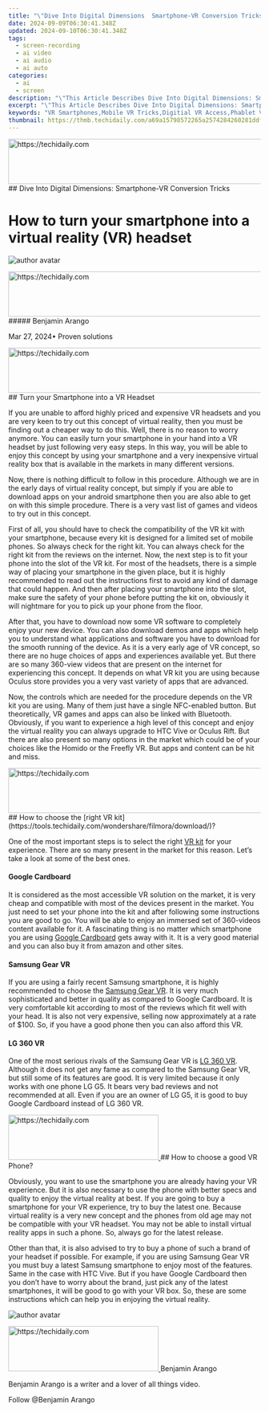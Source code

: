 ```yaml
---
title: "\"Dive Into Digital Dimensions  Smartphone-VR Conversion Tricks for 2024\""
date: 2024-09-09T06:30:41.348Z
updated: 2024-09-10T06:30:41.348Z
tags: 
  - screen-recording
  - ai video
  - ai audio
  - ai auto
categories: 
  - ai
  - screen
description: "\"This Article Describes Dive Into Digital Dimensions: Smartphone-VR Conversion Tricks for 2024\""
excerpt: "\"This Article Describes Dive Into Digital Dimensions: Smartphone-VR Conversion Tricks for 2024\""
keywords: "VR Smartphones,Mobile VR Tricks,Digitial VR Access,Phablet VR Upgrade,VR Gaming on Phone,Smartphone VR Tips,Digital VR Evolution"
thumbnail: https://thmb.techidaily.com/a69a15798572265a2574284260281ddf651b6e2edc67c914e7a3a40f4a1feb7f.png
---
```


<!-- affiliate ads begin -->
<a href="https://ephamedtechinc.pxf.io/c/5597632/2137213/26400" target="_top" id="2137213">
  <img src="//a.impactradius-go.com/display-ad/26400-2137213" border="0" alt="https://techidaily.com" width="728" height="90"/>
</a>
<img height="0" width="0" src="https://ephamedtechinc.pxf.io/i/5597632/2137213/26400" style="position:absolute;visibility:hidden;" border="0" />
<!-- affiliate ads end -->
## Dive Into Digital Dimensions: Smartphone-VR Conversion Tricks

# How to turn your smartphone into a virtual reality (VR) headset

![author avatar](https://images.wondershare.com/filmora/article-images/benjamin-arango-author.jpg)

<!-- affiliate ads begin -->
<a href="https://aligracehair.sjv.io/c/5597632/2115921/19272" target="_top" id="2115921">
  <img src="//a.impactradius-go.com/display-ad/19272-2115921" border="0" alt="https://techidaily.com" width="728" height="90"/>
</a>
<img height="0" width="0" src="https://aligracehair.sjv.io/i/5597632/2115921/19272" style="position:absolute;visibility:hidden;" border="0" />
<!-- affiliate ads end -->
##### Benjamin Arango

 Mar 27, 2024• Proven solutions

<!-- affiliate ads begin -->
<a href="https://bluettius.sjv.io/c/5597632/2139111/17108" target="_top" id="2139111">
  <img src="//a.impactradius-go.com/display-ad/17108-2139111" border="0" alt="https://techidaily.com" width="728" height="90"/>
</a>
<img height="0" width="0" src="https://bluettius.sjv.io/i/5597632/2139111/17108" style="position:absolute;visibility:hidden;" border="0" />
<!-- affiliate ads end -->
## Turn your Smartphone into a VR Headset

If you are unable to afford highly priced and expensive VR headsets and you are very keen to try out this concept of virtual reality, then you must be finding out a cheaper way to do this. Well, there is no reason to worry anymore. You can easily turn your smartphone in your hand into a VR headset by just following very easy steps. In this way, you will be able to enjoy this concept by using your smartphone and a very inexpensive virtual reality box that is available in the markets in many different versions.

Now, there is nothing difficult to follow in this procedure. Although we are in the early days of virtual reality concept, but simply if you are able to download apps on your android smartphone then you are also able to get on with this simple procedure. There is a very vast list of games and videos to try out in this concept.

First of all, you should have to check the compatibility of the VR kit with your smartphone, because every kit is designed for a limited set of mobile phones. So always check for the right kit. You can always check for the right kit from the reviews on the internet. Now, the next step is to fit your phone into the slot of the VR kit. For most of the headsets, there is a simple way of placing your smartphone in the given place, but it is highly recommended to read out the instructions first to avoid any kind of damage that could happen. And then after placing your smartphone into the slot, make sure the safety of your phone before putting the kit on, obviously it will nightmare for you to pick up your phone from the floor.

After that, you have to download now some VR software to completely enjoy your new device. You can also download demos and apps which help you to understand what applications and software you have to download for the smooth running of the device. As it is a very early age of VR concept, so there are no huge choices of apps and experiences available yet. But there are so many 360-view videos that are present on the internet for experiencing this concept. It depends on what VR kit you are using because Oculus store provides you a very vast variety of apps that are advanced.

Now, the controls which are needed for the procedure depends on the VR kit you are using. Many of them just have a single NFC-enabled button. But theoretically, VR games and apps can also be linked with Bluetooth. Obviously, if you want to experience a high level of this concept and enjoy the virtual reality you can always upgrade to HTC Vive or Oculus Rift. But there are also present so many options in the market which could be of your choices like the Homido or the Freefly VR. But apps and content can be hit and miss.

<!-- affiliate ads begin -->
<a href="https://appsumo.8odi.net/c/5597632/2130871/7443" target="_top" id="2130871">
  <img src="//a.impactradius-go.com/display-ad/7443-2130871" border="0" alt="https://techidaily.com" width="728" height="90"/>
</a>
<img height="0" width="0" src="https://appsumo.8odi.net/i/5597632/2130871/7443" style="position:absolute;visibility:hidden;" border="0" />
<!-- affiliate ads end -->
## How to choose the [right VR kit](https://tools.techidaily.com/wondershare/filmora/download/)?

One of the most important steps is to select the right [VR kit](https://tools.techidaily.com/wondershare/filmora/download/) for your experience. There are so many present in the market for this reason. Let’s take a look at some of the best ones.

#### Google Cardboard

It is considered as the most accessible VR solution on the market, it is very cheap and compatible with most of the devices present in the market. You just need to set your phone into the kit and after following some instructions you are good to go. You will be able to enjoy an immersed set of 360-videos content available for it. A fascinating thing is no matter which smartphone you are using [Google Cardboard](https://tools.techidaily.com/wondershare/filmora/download/) gets away with it. It is a very good material and you can also buy it from amazon and other sites.

#### Samsung Gear VR

If you are using a fairly recent Samsung smartphone, it is highly recommended to choose the [Samsung Gear VR](https://tools.techidaily.com/wondershare/filmora/download/). It is very much sophisticated and better in quality as compared to Google Cardboard. It is very comfortable kit according to most of the reviews which fit well with your head. It is also not very expensive, selling now approximately at a rate of $100\. So, if you have a good phone then you can also afford this VR.

#### LG 360 VR

One of the most serious rivals of the Samsung Gear VR is [LG 360 VR](https://tools.techidaily.com/wondershare/filmora/download/). Although it does not get any fame as compared to the Samsung Gear VR, but still some of its features are good. It is very limited because it only works with one phone LG G5\. It bears very bad reviews and not recommended at all. Even if you are an owner of LG G5, it is good to buy Google Cardboard instead of LG 360 VR.

<!-- affiliate ads begin -->
<a href="https://aligracehair.sjv.io/c/5597632/2115916/19272" target="_top" id="2115916">
  <img src="//a.impactradius-go.com/display-ad/19272-2115916" border="0" alt="https://techidaily.com" width="300" height="90"/>
</a>
<img height="0" width="0" src="https://aligracehair.sjv.io/i/5597632/2115916/19272" style="position:absolute;visibility:hidden;" border="0" />
<!-- affiliate ads end -->
## How to choose a good VR Phone?

Obviously, you want to use the smartphone you are already having your VR experience. But it is also necessary to use the phone with better specs and quality to enjoy the virtual reality at best. If you are going to buy a smartphone for your VR experience, try to buy the latest one. Because virtual reality is a very new concept and the phones from old age may not be compatible with your VR headset. You may not be able to install virtual reality apps in such a phone. So, always go for the latest release.

Other than that, it is also advised to try to buy a phone of such a brand of your headset if possible. For example, if you are using Samsung Gear VR you must buy a latest Samsung smartphone to enjoy most of the features. Same in the case with HTC Vive. But if you have Google Cardboard then you don’t have to worry about the brand, just pick any of the latest smartphones, it will be good to go with your VR box. So, these are some instructions which can help you in enjoying the virtual reality.

![author avatar](https://images.wondershare.com/filmora/article-images/benjamin-arango-author.jpg)

<!-- affiliate ads begin -->
<a href="https://aligracehair.sjv.io/c/5597632/2135355/19272" target="_top" id="2135355">
  <img src="//a.impactradius-go.com/display-ad/19272-2135355" border="0" alt="https://techidaily.com" width="300" height="90"/>
</a>
<img height="0" width="0" src="https://aligracehair.sjv.io/i/5597632/2135355/19272" style="position:absolute;visibility:hidden;" border="0" />
<!-- affiliate ads end -->
Benjamin Arango

Benjamin Arango is a writer and a lover of all things video.

Follow @Benjamin Arango


<ins class="adsbygoogle"
     style="display:block"
     data-ad-format="autorelaxed"
     data-ad-client="ca-pub-7571918770474297"
     data-ad-slot="1223367746"></ins>



<ins class="adsbygoogle"
     style="display:block"
     data-ad-client="ca-pub-7571918770474297"
     data-ad-slot="8358498916"
     data-ad-format="auto"
     data-full-width-responsive="true"></ins>



